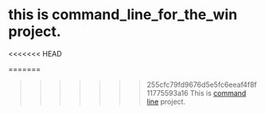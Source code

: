 # this is command_line_for_the_win project.
<<<<<<< HEAD

=======
>>>>>>> 255cfc79fd9676d5e5fc6eeaf4f8f11775593a16
This is [command line](https://cmdchallenge.com) project.
